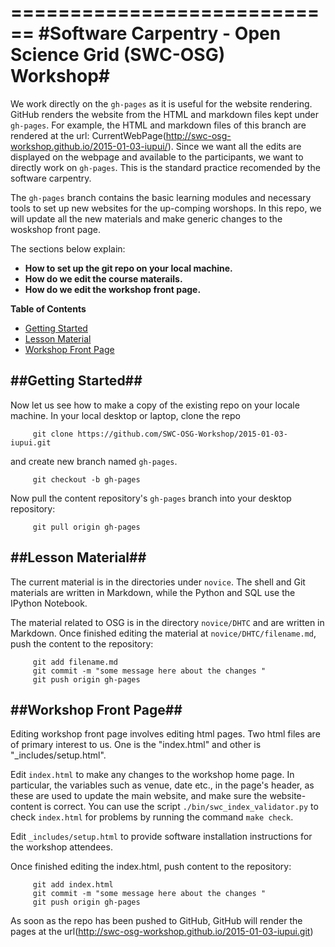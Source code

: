 ============================
#Software Carpentry - Open Science Grid (SWC-OSG) Workshop#
============================

We work directly on the `gh-pages` as it is useful for the website 
rendering. GitHub renders the website from the HTML and markdown 
files kept under `gh-pages`. For example, the HTML and 
markdown files of this branch are rendered at the url: 
CurrentWebPage(http://swc-osg-workshop.github.io/2015-01-03-iupui/). Since we want all the edits are 
displayed on the webpage and available to the participants, we want to directly work 
on `gh-pages`. This is the standard practice recomended by the software carpentry. 


The `gh-pages` branch contains the basic learning modules and necessary 
tools to set up new websites for the up-comping worshops. In this repo, we will 
update all the new materials and make generic changes to the woskshop front page. 


The sections below explain:

* __How to set up the git repo on your local machine.__
* __How do we edit the course materails.__
* __How do we edit the workshop front page.__


**Table of Contents**

*   [Getting Started](#getting-started)
*   [Lesson Material](#lession-material)
*   [Workshop Front Page](#workshop-frontpage)

##Getting Started##
---------------


Now let us see how to make a copy of the existing repo on your locale machine.  In your local 
desktop or laptop, clone the repo 

~~~
     git clone https://github.com/SWC-OSG-Workshop/2015-01-03-iupui.git
~~~

and create new branch named `gh-pages`.

~~~
     git checkout -b gh-pages
~~~

Now pull the content repository's `gh-pages` branch into your desktop repository:

~~~
     git pull origin gh-pages
~~~
##Lesson Material##
---------------

The current material is in the directories under `novice`. The shell and Git materials are 
written in Markdown, while the Python and SQL use the IPython Notebook. 

The material related to OSG is in the directory `novice/DHTC` and are written in Markdown.  Once 
finished editing the material at `novice/DHTC/filename.md`, push the content to the repository:

~~~
     git add filename.md
     git commit -m "some message here about the changes " 
     git push origin gh-pages
~~~



##Workshop Front Page##
-------------------

Editing workshop front page involves editing html pages. Two html files are of 
primary interest to us. One is the "index.html" and other is "_includes/setup.html".


Edit `index.html` to make any changes to the workshop home page.
    In particular, the variables such as venue, date etc., in the page's header,
    as these are used to update the main website, and make sure the website-content is correct.
    You can use the script `./bin/swc_index_validator.py` to 
    check `index.html` for problems
    by running the command `make check`.


Edit `_includes/setup.html` to provide software installation instructions for the workshop attendees.

Once finished editing the index.html, push content to the repository:
~~~
     git add index.html
     git commit -m "some message here about the changes " 
     git push origin gh-pages
~~~

As soon as the repo has been pushed to GitHub, GitHub will render the pages
at the url(http://swc-osg-workshop.github.io/2015-01-03-iupui.git)


